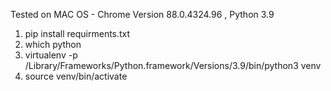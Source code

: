 Tested on MAC OS - Chrome Version 88.0.4324.96 , Python 3.9

1) pip install requirments.txt
2) which python
3) virtualenv -p /Library/Frameworks/Python.framework/Versions/3.9/bin/python3 venv
4) source venv/bin/activate
